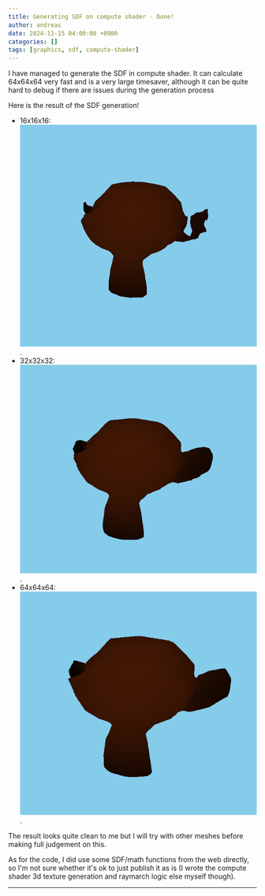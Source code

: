```yaml
---
title: Generating SDF on compute shader - Done! 
author: andreas
date: 2024-11-15 04:00:00 +0900
categories: []
tags: [graphics, sdf, compute-shader]
---
```

I have managed to generate the SDF in compute shader. It can calculate 64x64x64 very fast and is a very large timesaver, although it can be quite hard to debug if there are issues during the generation process

Here is the result of the SDF generation!
- 16x16x16: ![Monkey16](../assets/img/post_img/2024-11-15-sdf-generate-on-compute-shader-done/monkey-16.png).
- 32x32x32: ![Monkey32](../assets/img/post_img/2024-11-15-sdf-generate-on-compute-shader-done/monkey-32.png).
- 64x64x64: ![Monkey64](../assets/img/post_img/2024-11-15-sdf-generate-on-compute-shader-done/monkey-64.png).

The result looks quite clean to me but I will try with other meshes before making full judgement on this.

As for the code, I did use some SDF/math functions from the web directly, so I'm not sure whether it's ok to just publish it as is (I wrote the compute shader 3d texture generation and raymarch logic else myself though).

---
